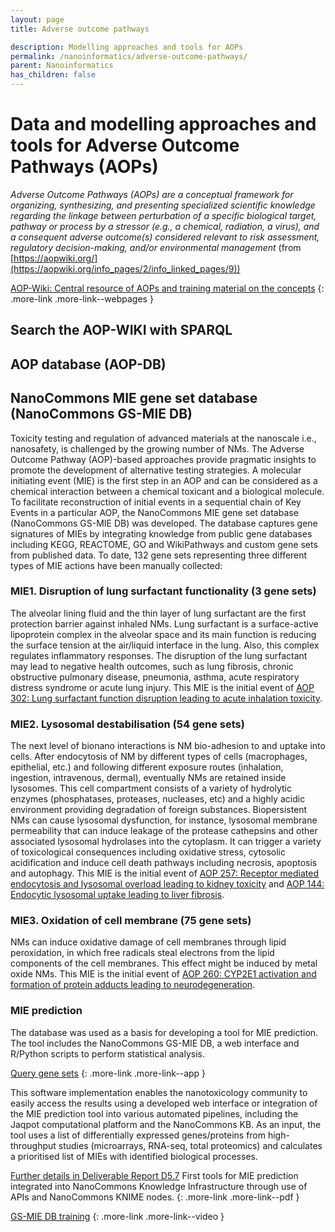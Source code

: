 ```yaml
---
layout: page
title: Adverse outcome pathways

description: Modelling approaches and tools for AOPs
permalink: /nanoinformatics/adverse-outcome-pathways/
parent: Nanoinformatics
has_children: false
---
```


# Data and modelling approaches and tools for Adverse Outcome Pathways (AOPs)
_Adverse Outcome Pathways (AOPs) are a conceptual framework for organizing, synthesizing, and presenting specialized scientific knowledge regarding the linkage between perturbation of a specific biological target, pathway or process by a stressor (e.g., a chemical, radiation, a virus), and a consequent adverse outcome(s) considered relevant to risk assessment, regulatory decision-making, and/or environmental management_ (from [https://aopwiki.org/](https://aopwiki.org/info_pages/2/info_linked_pages/9))

[AOP-Wiki: Central resource of AOPs and training material on the concepts](https://aopwiki.org/)
{: .more-link .more-link--webpages }

## Search the AOP-WIKI with SPARQL

## AOP database (AOP-DB)

## NanoCommons MIE gene set database (NanoCommons GS-MIE DB)
Toxicity testing and regulation of advanced materials at the nanoscale i.e., nanosafety, is challenged by the growing number of NMs. The Adverse Outcome Pathway (AOP)-based approaches provide pragmatic insights to promote the development of alternative testing strategies. A molecular initiating event (MIE) is the first step in an AOP and can be considered as a chemical interaction between a chemical toxicant and a biological molecule. To facilitate reconstruction of initial events in a sequential chain of Key Events in a particular AOP, the NanoCommons MIE gene set database (NanoCommons GS-MIE DB) was developed. The database captures gene signatures of MIEs by integrating knowledge from public gene databases including KEGG, REACTOME, GO and WikiPathways and custom gene sets from published data. To date, 132 gene sets representing three different types of MIE actions have been manually collected:

### MIE1. Disruption of lung surfactant functionality (3 gene sets)
The alveolar lining fluid and the thin layer of lung surfactant are the first protection barrier against inhaled NMs. Lung surfactant is a surface-active lipoprotein complex in the alveolar space and its main function is reducing the surface tension at the air/liquid interface in the lung. Also, this complex regulates inflammatory responses. The disruption of the lung surfactant may lead to negative health outcomes, such as lung fibrosis, chronic obstructive pulmonary disease, pneumonia, asthma, acute respiratory distress syndrome or acute lung injury. This MIE is the initial event of [AOP 302:  Lung surfactant function disruption leading to acute inhalation toxicity](https://aopwiki.org/aops/302).

### MIE2. Lysosomal destabilisation (54 gene sets)
The next level of bionano interactions is NM bio-adhesion to and uptake into cells. After endocytosis of NM by different types of cells (macrophages, epithelial, etc.) and following different exposure routes (inhalation, ingestion, intravenous, dermal), eventually NMs are retained inside lysosomes. This cell compartment consists of a variety of hydrolytic enzymes (phosphatases, proteases, nucleases, etc) and a highly acidic environment providing degradation of foreign substances. Biopersistent NMs can cause lysosomal dysfunction, for instance, lysosomal membrane permeability that can induce leakage of the protease cathepsins and other associated lysosomal hydrolases into the cytoplasm. It can trigger a variety of toxicological consequences including oxidative stress, cytosolic acidification and induce cell death pathways including necrosis, apoptosis and autophagy. This MIE is the initial event of [AOP 257: Receptor mediated endocytosis and lysosomal overload leading to kidney toxicity](https://aopwiki.org/aops/257) and [AOP 144: Endocytic lysosomal uptake leading to liver fibrosis](https://aopwiki.org/aops/144).

### MIE3. Oxidation of cell membrane (75 gene sets)
NMs can induce oxidative damage of cell membranes through lipid peroxidation, in which free radicals steal electrons from the lipid components of the cell membranes. This effect might be induced by metal oxide NMs. This MIE is the initial event of [AOP 260: CYP2E1 activation and formation of protein adducts leading to neurodegeneration](https://aopwiki.org/aops/260).


### MIE prediction
The database was used as a basis for developing a tool for MIE prediction. The tool includes the NanoCommons GS-MIE DB, a web interface and R/Python scripts to perform statistical analysis. 

[Query gene sets](https://armadillo.shinyapps.io/mies/)
{: .more-link .more-link--app }

This software implementation enables the nanotoxicology community to easily access the results using a developed web interface or integration of the MIE prediction tool into various automated pipelines, including the Jaqpot computational platform and the NanoCommons KB. As an input, the tool uses a list of differentially expressed genes/proteins from high-throughput studies (microarrays, RNA-seq, total proteomics) and calculates a prioritised list of MIEs with identified biological processes. 

 [Further details in Deliverable Report D5.7](https://doi.org/10.5281/zenodo.7079231)
 First tools for MIE prediction  integrated into NanoCommons Knowledge Infrastructure through use of APIs and NanoCommons KNIME nodes.
 {: .more-link .more-link--pdf }

[GS-MIE DB training](https://www.youtube.com/watch?v=gkHy-H7jggg)
{: .more-link .more-link--video }
